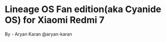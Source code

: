 Lineage OS Fan edition(aka Cyanide OS) for Xiaomi Redmi 7
==============================

By - Aryan Karan @aryan-karan
